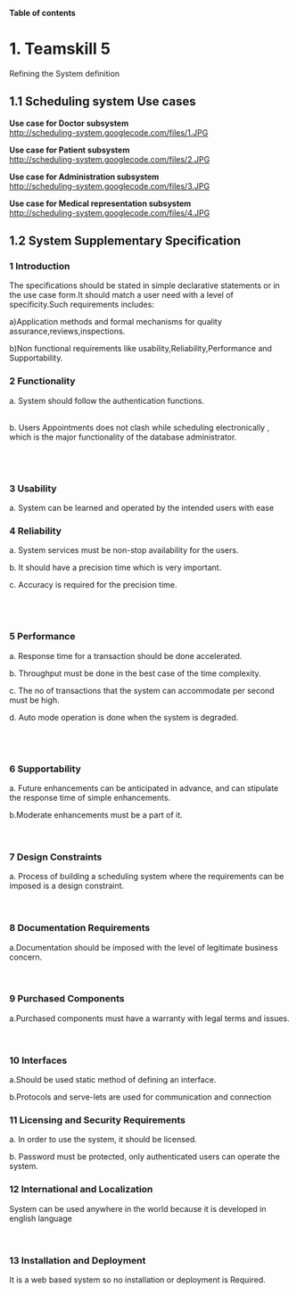**Table of contents**


# 1. Teamskill 5 #

Refining the System definition<br>

<h2>1.1 Scheduling system Use cases</h2>

<b>Use case for Doctor subsystem</b><br>
<a href='http://scheduling-system.googlecode.com/files/1.JPG'>http://scheduling-system.googlecode.com/files/1.JPG</a>

<b>Use case for Patient subsystem</b><br>
<a href='http://scheduling-system.googlecode.com/files/2.JPG'>http://scheduling-system.googlecode.com/files/2.JPG</a>

<b>Use case for Administration subsystem</b><br>
<a href='http://scheduling-system.googlecode.com/files/3.JPG'>http://scheduling-system.googlecode.com/files/3.JPG</a>

<b>Use case for Medical representation subsystem</b><br>
<a href='http://scheduling-system.googlecode.com/files/4.JPG'>http://scheduling-system.googlecode.com/files/4.JPG</a>

<h2>1.2 System Supplementary Specification</h2>


<h3>1 Introduction</h3>

The specifications should be stated in simple declarative statements or in the use case form.It should match a user need with a level of specificity.Such requirements includes:<br>

a)Application methods and formal mechanisms for quality assurance,reviews,inspections.<br>

b)Non functional requirements like usability,Reliability,Performance and Supportability.<br>


<h3>2 Functionality</h3>

a. System should follow the authentication functions.<br>
<br>

b. Users Appointments does not clash while scheduling electronically , which is the major functionality of the database administrator.<br>
<br>
<br>
<br>
<h3>3 Usability</h3>

a. System can be learned and operated by the intended users with ease<br>


<h3>4 Reliability</h3>

a. System services must be non-stop availability for the users.<br>

b. It should have a precision time which is very important.<br>

c. Accuracy is required for the precision time.<br>
<br>
<br>
<br>
<h3>5 Performance</h3>

a. Response time for a transaction should be done accelerated.<br>

b. Throughput must be done in the best case of the time complexity.<br>

c. The no of transactions that the system can accommodate per second must be high.<br>

d. Auto mode operation is done when the system is degraded.<br>
<br>
<br>
<br>
<h3>6 Supportability</h3>

a. Future enhancements can be anticipated in advance, and can stipulate the response time of simple enhancements.<br>

b.Moderate enhancements must be a part of it.<br>
<br>
<br>
<h3>7 Design Constraints</h3>

a. Process of building a scheduling system where the requirements can be imposed is a design constraint.<br>
<br>
<br>
<h3>8 Documentation Requirements</h3>

a.Documentation should be imposed with the level of legitimate business concern.<br>
<br>
<br>
<h3>9 Purchased Components</h3>

a.Purchased components must have a warranty with legal terms and issues.<br>
<br>
<br>
<h3>10 Interfaces</h3>

a.Should be used static method of defining an interface.<br>

b.Protocols and serve-lets are used for communication and connection<br>



<h3>11 Licensing and Security Requirements</h3>

a. In order to use the system, it should be licensed.<br>

b. Password must be protected, only authenticated users can operate the system.<br>


<h3>12 International and Localization</h3>

System can be used anywhere  in the world because it is developed in english language<br>
<br>
<br>
<h3>13 Installation and Deployment</h3>

It is a web based system so no installation or deployment is Required.<br>
<br>
